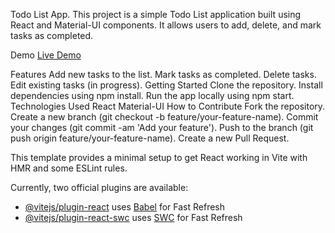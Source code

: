 
Todo List App.
This project is a simple Todo List application built using React and Material-UI components. It allows users to add, delete, and mark tasks as completed.

Demo
[Live Demo](https://neobis-front-to-do-list-react-2t4mbrbko-nursultan.vercel.app)


Features
Add new tasks to the list.
Mark tasks as completed.
Delete tasks.
Edit existing tasks (in progress).
Getting Started
Clone the repository.
Install dependencies using npm install.
Run the app locally using npm start.
Technologies Used
React
Material-UI
How to Contribute
Fork the repository.
Create a new branch (git checkout -b feature/your-feature-name).
Commit your changes (git commit -am 'Add your feature').
Push to the branch (git push origin feature/your-feature-name).
Create a new Pull Request.

This template provides a minimal setup to get React working in Vite with HMR and some ESLint rules.

Currently, two official plugins are available:

- [@vitejs/plugin-react](https://github.com/vitejs/vite-plugin-react/blob/main/packages/plugin-react/README.md) uses [Babel](https://babeljs.io/) for Fast Refresh
- [@vitejs/plugin-react-swc](https://github.com/vitejs/vite-plugin-react-swc) uses [SWC](https://swc.rs/) for Fast Refresh
